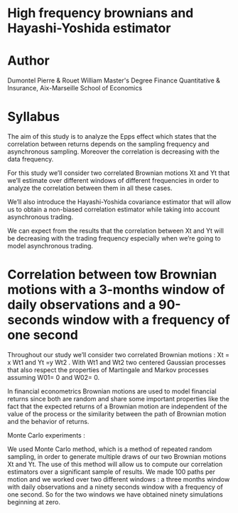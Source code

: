 # High frequency brownians and Hayashi-Yoshida estimator

# Author 
Dumontel Pierre & Rouet William
Master's Degree Finance Quantitative & Insurance, Aix-Marseille School of Economics

# Syllabus

The aim of this study is to analyze the Epps effect which states that the correlation between returns depends on the sampling frequency and asynchronous sampling. Moreover the correlation is decreasing with the data frequency. 

For this study we’ll consider two correlated Brownian motions Xt and Yt that we’ll estimate over different windows of different frequencies in order to analyze the correlation between them in all these cases. 

We’ll also introduce the Hayashi-Yoshida covariance estimator that will allow us to obtain a non-biased correlation estimator while taking into account asynchronous trading. 

We can expect from the results that the correlation between Xt and Yt will be decreasing with the trading frequency especially when we’re going to model asynchronous trading. 

# Correlation between tow Brownian motions with a 3-months window of daily observations and a 90-seconds window with a frequency of one second

Throughout our study we’ll consider two correlated Brownian motions : Xt = x Wt1 and Yt =y Wt2 . With Wt1 and Wt2 two centered Gaussian processes that also respect the properties of Martingale and Markov processes assuming W01= 0  and W02= 0. 

In financial econometrics Brownian motions are used to model financial returns since both are random and share some important properties like the fact that the expected returns of a Brownian motion are independent of the value of the process or the similarity between the path of Brownian motion and the behavior of returns. 

Monte Carlo experiments : 

We used Monte Carlo method, which is a method of repeated random sampling, in order to generate multiple draws of our two Brownian motions Xt and Yt. The use of this method will allow us to compute our correlation estimators over a significant sample of results. We made 100 paths per motion and we worked over two different windows : a three months window with daily observations and a ninety seconds window with a frequency of one second. So for the two windows we have obtained ninety simulations beginning at zero. 



